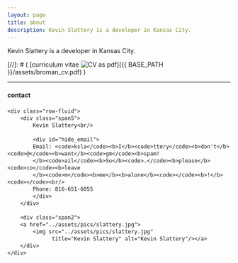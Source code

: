 ```yaml
---
layout: page
title: about
description: Kevin Slattery is a developer in Kansas City. 
---
```


Kevin Slattery is a developer in Kansas City.

[//]: # ( [curriculum vitae ![CV as pdf](icons16/pdf-icon.png)]({{ BASE_PATH }}/assets/broman_cv.pdf) )

---

<div class="container">
<h4><a name="contact"></a>contact</h4>

    <div class="row-fluid">
        <div class="span5">
            Kevin Slattery<br/>

            <div id="hide_email">
            Email: <code>ksla</code><b>I</b><code>ttery</code><b>don't</b><code>@</code><b>want</b><code>gm</code><b>spam!
            </b><code>ail</code><b>So</b><code>.</code><b>please</b><code>co</code><b>leave
            </b><code>m</code><b>me</b><b>alone</b><code></code><b>!</b><code></code><br/>
            Phone: 816-651-6055
            </div>
        </div>

        <div class="span2">
        <a href="../assets/pics/slattery.jpg">
            <img src="../assets/pics/slattery.jpg"
                  title="Kevin Slattery" alt="Kevin Slattery"/></a>
        </div>
    </div>
</div>
